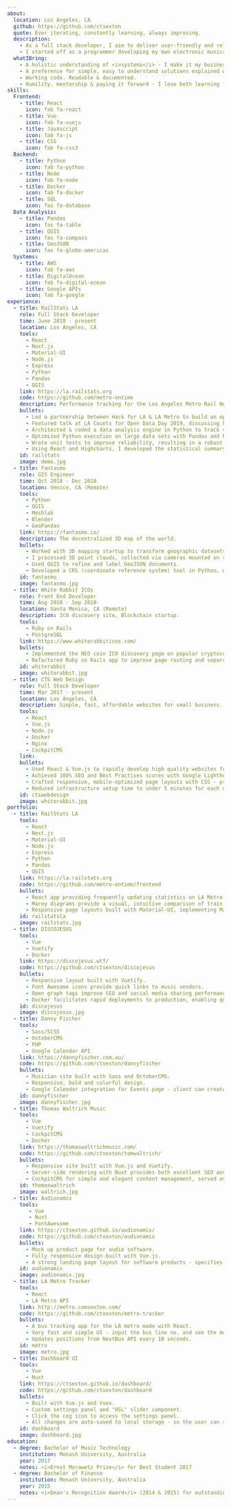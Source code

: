 ```yaml
---
about:
  location: Los Angeles, CA
  github: https://github.com/ctsexton
  quote: Ever iterating, constantly learning, always improving.
  description: 
    - As a full stack developer, I aim to deliver user-friendly and reliable software rapidly. I am a generalist with a wide range of experience using modern web development and data analysis tools. 
    - I started off as a programmer developing my own electronic musical instruments, and wrote a <a target="_blank" href="https://ctsexton.github.io/camsexton_thesis2017.pdf">thesis</a> on the interface design process. This knowledge translates well to building more general applications, so now I create solutions in a wide variety of contexts.
  whatIBring:
    - A holistic understanding of <i>systems</i> - I make it my business to know how the small details fit into the bigger picture.
    - A preference for simple, easy to understand solutions explained with no technical jargon.
    - Working code. Readable & documented.
    - Humility, mentorship & paying it forward - I love both learning from others and sharing what I have learned. I also worked for several years as a (music) teacher and have a healthy skepticism for expensive code bootcamps.
skills:
  Frontend:
    - title: React
      icon: fab fa-react
    - title: Vue
      icon: fab fa-vuejs
    - title: Javascript
      icon: fab fa-js
    - title: CSS
      icon: fab fa-css3
  Backend:
    - title: Python
      icon: fab fa-python
    - title: Node
      icon: fab fa-node
    - title: Docker
      icon: fab fa-docker
    - title: SQL
      icon: fas fa-database
  Data Analysis:
    - title: Pandas
      icon: fas fa-table
    - title: QGIS
      icon: fas fa-compass
    - title: GeoJSON
      icon: fas fa-globe-americas
  Systems:
    - title: AWS
      icon: fab fa-aws
    - title: DigitalOcean
      icon: fab fa-digital-ocean
    - title: Google APIs
      icon: fab fa-google
experience:
  - title: RailStats LA
    role: Full Stack Developer
    time: June 2018 - present
    location: Los Angeles, CA
    tools: 
      - React
      - Next.js
      - Material-UI
      - Node.js
      - Express
      - Python
      - Pandas
      - QGIS
    link: https://la.railstats.org
    code: https://github.com/metro-ontime
    description: Performance tracking for the Los Angeles Metro Rail Network.
    bullets: 
      - Led a partnership between Hack for LA & LA Metro to build an open-source on-time performance tool for the train network.
      - Featured talk at LA Counts for Open Data Day 2019, discussing how RailStats LA is built on public APIs.
      - Architected & coded a data analysis engine in Python to track vehicle locations over time and run automated statistical analyses continuously.
      - Optimized Python execution on large data sets with Pandas and Numpy libraries, achieving low computation times under tight resource contraints.
      - Wrote unit tests to improve reliability, resulting in a robust codebase that copes with challenging time and scheduling conditions.
      - Using React and Highcharts, I developed the statistical summary and Marey Diagram views for the front end site.
    id: railstats
    image: demo.jpg
  - title: Fantasmo
    role: GIS Engineer
    time: Oct 2018 - Dec 2018
    location: Venice, CA (Remote)
    tools: 
      - Python
      - QGIS
      - Meshlab
      - Blender
      - GeoPandas
    link: https://fantasmo.io/
    description: The decentralized 3D map of the world.
    bullets: 
      - Worked with 3D mapping startup to transform geographic datasets.
      - I processed 3D point clouds, collected via cameras mounted on scooters, to produce GeoJSON files outlining major geographic features (streets, sidewalks, construction zones) on a map.
      - Used QGIS to refine and label GeoJSON documents.
      - Developed a CRS (coordinate reference system) tool in Python, which converts Cartesian coordinates to spherical/global coordinates in order to project arbitrary shapes onto maps.
    id: fantasmo
    image: fantasmo.jpg
  - title: White Rabbit ICOs
    role: Front End Developer
    time: Aug 2018 - Sep 2018
    location: Santa Monica, CA (Remote)
    description: ICO discovery site, Blockchain startup.
    tools: 
      - Ruby on Rails
      - PostgreSQL
    link: https://www.whiterabbiticos.com/
    bullets: 
      - Implemented the NEO coin ICO discovery page on popular cryptocurrency ICO discovery/news site.
      - Refactored Ruby on Rails app to improve page routing and separate content from layout logic.
    id: whiterabbit
    image: whiterabbit.jpg
  - title: CTS Web Design
    role: Full Stack Developer
    time: Mar 2017 - present
    location: Los Angeles, CA
    description: Simple, fast, affordable websites for small business.
    tools: 
      - React
      - Vue.js
      - Node.js
      - Docker
      - Nginx
      - CockpitCMS
    link:
    bullets: 
      - Used React & Vue.js to rapidly develop high quality websites for small businesses.
      - Achieved 100% SEO and Best Practises scores with Google Lighthouse Website Audit tool.
      - Crafted responsive, mobile-optimized page layouts with CSS - producing simple and <i>content-focused</i> designs.
      - Reduced infrastructure setup time to under 5 minutes for each new website with Docker and CockpitCMS as a RESTful API to serve content.
    id: ctswebdesign
    image: whiterabbit.jpg
portfolio:
  - title: RailStats LA
    tools: 
      - React
      - Next.js
      - Material-UI
      - Node.js
      - Express
      - Python
      - Pandas
      - QGIS
    link: https://la.railstats.org
    code: https://github.com/metro-ontime/frontend
    bullets: 
      - React app providing frequently updating statistics on LA Metro rail on-time performance.
      - Marey diagrams provide a visual, intuitive comparison of train journeys with the schedule over time.
      - Responsive page layouts built with Material-UI, implementing Material Design best practices for mobile-first web applications.
    id: railstatsla
    image: railstats.jpg
  - title: DISCOJESUS
    tools: 
      - Vue
      - Vuetify
      - Docker
    link: https://discojesus.wtf/
    code: https://github.com/ctsexton/discojesus
    bullets: 
      - Responsive layout built with Vuetify.
      - Font Awesome icons provide quick links to music vendors.
      - Open graph tags improve SEO and social media sharing performance.
      - Docker facilitates rapid deployments to production, enabling quick and easy updates.
    id: discojesus
    image: discojesus.jpg
  - title: Danny Fischer
    tools: 
      - Sass/SCSS
      - OctoberCMS 
      - PHP
      - Google Calendar API
    link: https://dannyfischer.com.au/
    code: https://github.com/ctsexton/dannyfischer
    bullets: 
      - Musician site built with Sass and OctoberCMS.
      - Responsive, bold and colorful design.
      - Google Calendar integration for Events page - client can create/update/delete events directly from the Google Calendar app.
    id: dannyfischer
    image: dannyfischer.jpg
  - title: Thomas Waltrich Music 
    tools: 
      - Vue
      - Vuetify
      - CockpitCMS
      - Docker
    link: https://thomaswaltrichmusic.com/
    code: https://github.com/ctsexton/tomwaltrich/
    bullets: 
      - Responsive site built with Vue.js and Vuetify.
      - Server-side rendering with Nuxt provides both excellent SEO and fast client-side loading.
      - CockpitCMS for simple and elegant content management, served over an API.
    id: thomaswaltrich
    image: waltrich.jpg
  - title: Audionamix
    tools: 
       - Vue 
       - Nuxt 
       - FontAwesome
    link: https://ctsexton.github.io/audionamix/
    code: https://github.com/ctsexton/audionamix
    bullets: 
      - Mock up product page for audio software. 
      - Fully responsive design built with Vue.js. 
      - A strong landing page layout for software products - specifies major software features and system requirements.
    id: audionamix
    image: audionamix.jpg
  - title: LA Metro Tracker
    tools: 
      - React
      - LA Metro API
    link: http://metro.camsexton.com/
    code: https://github.com/ctsexton/metro-tracker
    bullets: 
      - A bus tracking app for the LA metro made with React. 
      - Very fast and simple UI - input the bus line no. and see the most recent known positions of all buses on that line displayed on a map. 
      - Updates positions from NextBus API every 10 seconds.
    id: metro
    image: metro.jpg
  - title: Dashboard UI
    tools: 
      - Vue 
      - Nuxt
    link: https://ctsexton.github.io/dashboard/
    code: https://github.com/ctsexton/dashboard
    bullets: 
      - Built with Vue.js and Vuex. 
      - Custom settings panel and "HSL" slider component.
      - Click the cog icon to access the settings panel. 
      - All changes are auto-saved to local storage - so the user can reload the page or even restart their browser and keep their settings... without requiring a sign-up process. Neat!
    id: dashboard
    image: dashboard.jpg
education:
  - degree: Bachelor of Music Technology
    institution: Monash University, Australia
    year: 2017
    notes: <i>Ernst Morawetz Prize</i> for Best Student 2017
  - degree: Bachelor of Finance
    institution: Monash University, Australia
    year: 2015
    notes: <i>Dean's Recognition Award</i> (2014 & 2015) for outstanding academic results
---
```


